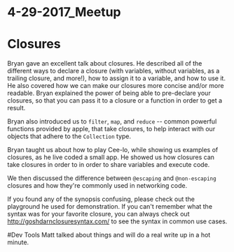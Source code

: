 # 4-29-2017_Meetup

# Closures
Bryan gave an excellent talk about closures. He described all of the different ways to declare a closure (with variables, without variables, as a trailing closure, and more!), how to assign it to a variable, and how to use it. He also covered how we can make our closures more concise and/or more readable. Bryan explained the power of being able to pre-declare your closures, so that you can pass it to a closure or a function in order to get a result.

Bryan also introduced us to `filter`, `map`, and `reduce` -- common powerful functions provided by apple, that take closures, to help interact with our objects that adhere to the `Collection` type.

Bryan taught us about how to play Cee-lo, while showing us examples of closures, as he live coded a small app. He showed us how closures can take closures in order to in order to share variables and execute code.

We then discussed the difference between `@escaping` and `@non-escaping` closures and how they're commonly used in networking code.

If you found any of the synopsis confusing, please check out the playground he used for demonstration. If you can't remember what the syntax was for your favorite closure, you can always check out http://goshdarnclosuresyntax.com/ to see the syntax in common use cases.

#Dev Tools
Matt talked about things and will do a real write up in a hot minute.
